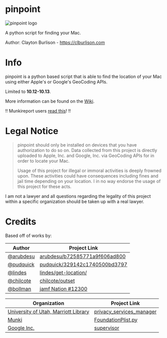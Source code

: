 pinpoint
===

![pinpoint logo](/support_files/pinpoint-logo-wide.png)

A python script for finding your Mac.

Author: Clayton Burlison - https://clburlison.com  


# Info

pinpoint is a python based script that is able to find the location of your Mac using either Apple's or Google's GeoCoding APIs.

Limited to **10.12-10.13**.

More information can be found on the [Wiki](https://github.com/clburlison/pinpoint/wiki).

:bangbang: Munkireport users [read this](https://github.com/clburlison/pinpoint/wiki/MunkiReport-Setup)! :bangbang:

# Legal Notice

> pinpoint should only be installed on devices that you have authorization to do so on. Data collected from this project is directly uploaded to Apple, Inc. and Google, Inc. via GeoCoding APIs for in order to locate your Mac.
>
> Usage of this project for illegal or immoral activities is deeply frowned upon. These activities could have consequences including fines and jail time depending on your location. I in no way endorse the usage of this project for these acts.

I am not a lawyer and all questions regarding the legality of this project within a specific organization should be taken up with a real lawyer.


# Credits
Based off of works by:  

| Author  |  Project Link |
|---|---|
| [@arubdesu](https://github.com/arubdesu) | [arubdesu/b72585771a9f606ad800](https://gist.github.com/arubdesu/b72585771a9f606ad800) |
| [@pudquick](https://github.com/pudquick) | [pudquick/329142c1740500bd3797](https://gist.github.com/pudquick/329142c1740500bd3797) |
| [@lindes](https://github.com/lindes)     | [lindes/get-location/](https://github.com/lindes/get-location/) |
| [@chilcote](https://github.com/chilcote) | [chilcote/outset](https://github.com/chilcote/outset/) |
| [@bollman](https://www.jamf.com/jamf-nation/users/1549/bollman)   | [jamf Nation #12300](https://jamfnation.jamfsoftware.com/discussion.html?id=12300) |

| Organization  |  Project Link |
|---|---|
| [University of Utah, Marriott Library](https://github.com/univ-of-utah-marriott-library-apple) | [privacy_services_manager](https://github.com/univ-of-utah-marriott-library-apple/privacy_services_manager) |
| [Munki](https://github.com/munki) | [FoundationPlist.py](https://github.com/munki/munki/blob/master/code/client/munkilib/FoundationPlist.py) |
| [Google Inc.](https://github.com/macops) | [supervisor](https://github.com/munki/munki/blob/master/code/client/supervisor) |
